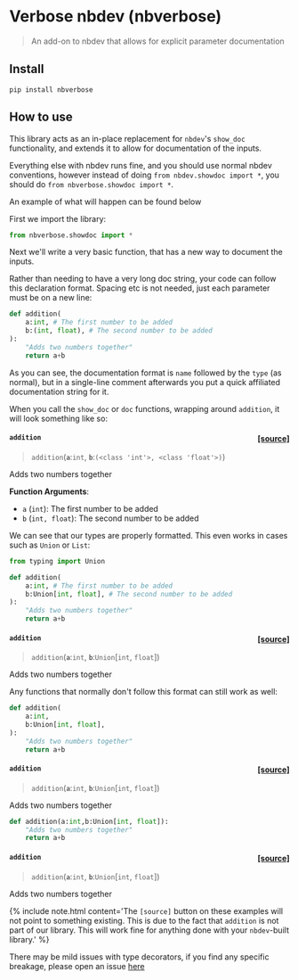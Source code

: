 
# Verbose nbdev (nbverbose)
> An add-on to nbdev that allows for explicit parameter documentation


## Install

`pip install nbverbose`

## How to use

This library acts as an in-place replacement for `nbdev`'s `show_doc` functionality, and extends it to allow for documentation of the inputs. 

Everything else with nbdev runs fine, and you should use normal nbdev conventions, however instead of doing `from nbdev.showdoc import *`, you should do `from nbverbose.showdoc import *`.

An example of what will happen can be found below

First we import the library:

```python
from nbverbose.showdoc import *
```

Next we'll write a very basic function, that has a new way to document the inputs.

Rather than needing to have a very long doc string, your code can follow this declaration format. Spacing etc is not needed, just each parameter must be on a new line:

```python
def addition(
    a:int, # The first number to be added
    b:(int, float), # The second number to be added
):
    "Adds two numbers together"
    return a+b
```

As you can see, the documentation format is `name` followed by  the `type` (as normal), but in a single-line comment afterwards you put a quick affiliated documentation string for it. 

When you call the `show_doc` or `doc` functions, wrapping around `addition`, it will look something like so:


<h4 id="addition" class="doc_header"><code>addition</code><a href="__main__.py#L1" class="source_link" style="float:right">[source]</a></h4>

> <code>addition</code>(**`a`**:`int`, **`b`**:`(<class 'int'>, <class 'float'>)`)

Adds two numbers together

**Function Arguments**:
* `a` (`int`): The first number to be added
* `b` (`int, float`): The second number to be added



We can see that our types are properly formatted. This even works in cases such as `Union` or `List`:

```python
from typing import Union

def addition(
    a:int, # The first number to be added
    b:Union[int, float], # The second number to be added
):
    "Adds two numbers together"
    return a+b
```


<h4 id="addition" class="doc_header"><code>addition</code><a href="__main__.py#L1" class="source_link" style="float:right">[source]</a></h4>

> <code>addition</code>(**`a`**:`int`, **`b`**:`Union`\[`int`, `float`\])

Adds two numbers together




Any functions that normally don't follow this format can still work as well:

```python
def addition(
    a:int,
    b:Union[int, float],
):
    "Adds two numbers together"
    return a+b
```


<h4 id="addition" class="doc_header"><code>addition</code><a href="__main__.py#L1" class="source_link" style="float:right">[source]</a></h4>

> <code>addition</code>(**`a`**:`int`, **`b`**:`Union`\[`int`, `float`\])

Adds two numbers together




```python
def addition(a:int,b:Union[int, float]):
    "Adds two numbers together"
    return a+b
```


<h4 id="addition" class="doc_header"><code>addition</code><a href="__main__.py#L1" class="source_link" style="float:right">[source]</a></h4>

> <code>addition</code>(**`a`**:`int`, **`b`**:`Union`\[`int`, `float`\])

Adds two numbers together




{% include note.html content='The `[source]` button on these examples will not point to something existing. This is due to the fact that `addition` is not part of our library. This will work fine for anything done with your `nbdev`-built library.' %}

There may be mild issues with type decorators, if you find any specific breakage, please open an issue [here](https://github.com/muellerzr/nbverbose/issues)
